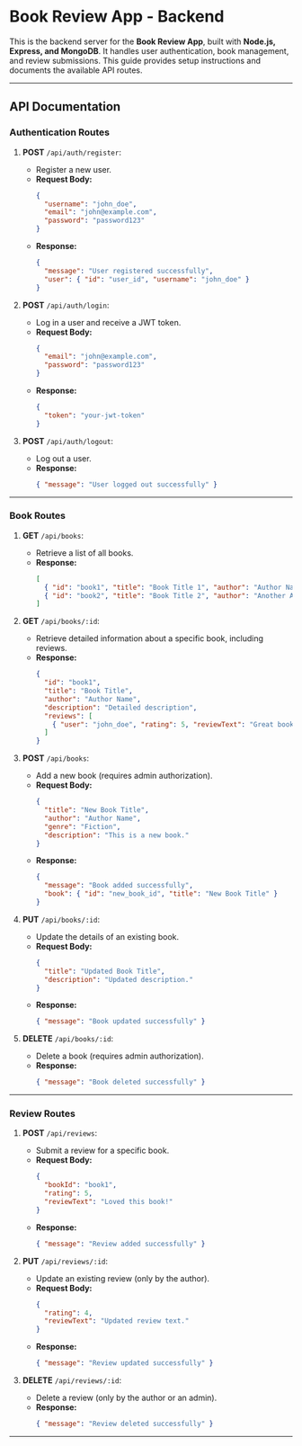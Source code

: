 # **Book Review App - Backend**

This is the backend server for the **Book Review App**, built with **Node.js, Express, and MongoDB**. It handles user authentication, book management, and review submissions. This guide provides setup instructions and documents the available API routes.

---

## **API Documentation**

### **Authentication Routes**

1. **POST** `/api/auth/register`:

   - Register a new user.
   - **Request Body:**
     ```json
     {
       "username": "john_doe",
       "email": "john@example.com",
       "password": "password123"
     }
     ```
   - **Response:**
     ```json
     {
       "message": "User registered successfully",
       "user": { "id": "user_id", "username": "john_doe" }
     }
     ```

2. **POST** `/api/auth/login`:

   - Log in a user and receive a JWT token.
   - **Request Body:**
     ```json
     {
       "email": "john@example.com",
       "password": "password123"
     }
     ```
   - **Response:**
     ```json
     {
       "token": "your-jwt-token"
     }
     ```

3. **POST** `/api/auth/logout`:
   - Log out a user.
   - **Response:**
     ```json
     { "message": "User logged out successfully" }
     ```

---

### **Book Routes**

1. **GET** `/api/books`:

   - Retrieve a list of all books.
   - **Response:**
     ```json
     [
       { "id": "book1", "title": "Book Title 1", "author": "Author Name" },
       { "id": "book2", "title": "Book Title 2", "author": "Another Author" }
     ]
     ```

2. **GET** `/api/books/:id`:

   - Retrieve detailed information about a specific book, including reviews.
   - **Response:**
     ```json
     {
       "id": "book1",
       "title": "Book Title",
       "author": "Author Name",
       "description": "Detailed description",
       "reviews": [
         { "user": "john_doe", "rating": 5, "reviewText": "Great book!" }
       ]
     }
     ```

3. **POST** `/api/books`:

   - Add a new book (requires admin authorization).
   - **Request Body:**
     ```json
     {
       "title": "New Book Title",
       "author": "Author Name",
       "genre": "Fiction",
       "description": "This is a new book."
     }
     ```
   - **Response:**
     ```json
     {
       "message": "Book added successfully",
       "book": { "id": "new_book_id", "title": "New Book Title" }
     }
     ```

4. **PUT** `/api/books/:id`:

   - Update the details of an existing book.
   - **Request Body:**
     ```json
     {
       "title": "Updated Book Title",
       "description": "Updated description."
     }
     ```
   - **Response:**
     ```json
     { "message": "Book updated successfully" }
     ```

5. **DELETE** `/api/books/:id`:
   - Delete a book (requires admin authorization).
   - **Response:**
     ```json
     { "message": "Book deleted successfully" }
     ```

---

### **Review Routes**

1. **POST** `/api/reviews`:

   - Submit a review for a specific book.
   - **Request Body:**
     ```json
     {
       "bookId": "book1",
       "rating": 5,
       "reviewText": "Loved this book!"
     }
     ```
   - **Response:**
     ```json
     { "message": "Review added successfully" }
     ```

2. **PUT** `/api/reviews/:id`:

   - Update an existing review (only by the author).
   - **Request Body:**
     ```json
     {
       "rating": 4,
       "reviewText": "Updated review text."
     }
     ```
   - **Response:**
     ```json
     { "message": "Review updated successfully" }
     ```

3. **DELETE** `/api/reviews/:id`:
   - Delete a review (only by the author or an admin).
   - **Response:**
     ```json
     { "message": "Review deleted successfully" }
     ```

---
